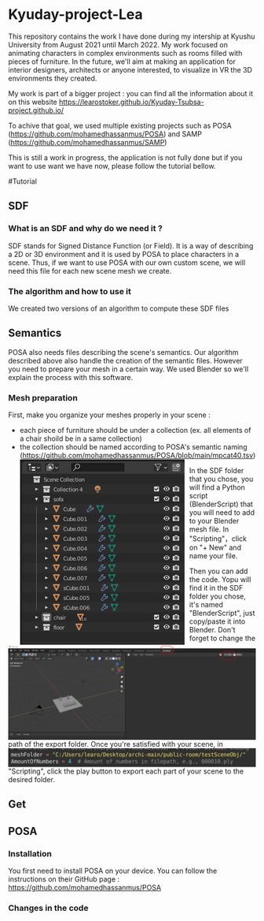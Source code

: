# Kyuday-project-Lea

This repository contains the work I have done during my intership at Kyushu University from August 2021 until March 2022.
My work focused on animating characters in complex environments such as rooms filled with pieces of furniture. In the future, we'll aim at making an application for interior designers, architects or anyone interested, to visualize in VR the 3D environments they created.

My work is part of a bigger project : you can find all the information about it on this website https://learostoker.github.io/Kyuday-Tsubsa-project.github.io/

To achive that goal, we used multiple existing projects such as POSA (https://github.com/mohamedhassanmus/POSA) and SAMP (https://github.com/mohamedhassanmus/SAMP)

This is still a work in progress, the application is not fully done but if you want to use want we have now, please follow the tutorial bellow.

#Tutorial

## SDF
### What is an SDF and why do we need it ?

SDF stands for Signed Distance Function (or Field). It is a way of describing a 2D or 3D environment and it is used by POSA to place characters in a scene.
Thus, if we want to use POSA with our own custom scene, we will need this file for each new scene mesh we create. 

### The algorithm and how to use it 
We created two versions of an algorithm to compute these SDF files 

## Semantics 

POSA also needs files describing the scene's semantics. Our algorithm described above also handle the creation of the semantic files.
However you need to prepare your mesh in a certain way. We used Blender so we'll explain the process with this software.

### Mesh preparation
First, make you organize your meshes properly in your scene : 
  - each piece of furniture should be under a collection (ex. all elements of a chair shoild be in a same collection)
  - the collection should be named according to POSA's semantic naming (https://github.com/mohamedhassanmus/POSA/blob/main/mpcat40.tsv)
    <img src="ReadMe/Blender-collections.PNG"
     alt="add script to blender file"
     style="float: left; margin-right: 10px;" />

In the SDF folder that you chose, you will find a Python script (BlenderScript) that you will need to add to your Blender mesh file.
In "Scripting"，click on "+ New" and name your file.

<img src="ReadMe/Blender-script.PNG"
     alt="add script to blender file"
     style="float: left; margin-right: 10px;" />
     
Then you can add the code. Yopu will find it in the SDF folder you chose, it's named "BlenderScript", just copy/paste it into Blender.
Don't forget to change the path of the export folder.
<img src="ReadMe/Blender-path.PNG"
     alt="add script to blender file"
     style="float: left; margin-right: 10px;" />
Once you're satisfied with your scene, in "Scripting", click the play button to export each part of your scene to the desired folder.

## Get 
## POSA 
### Installation 
You first need to install POSA on your device. You can follow the instructions on their GitHub page : 
https://github.com/mohamedhassanmus/POSA

### Changes in the code


